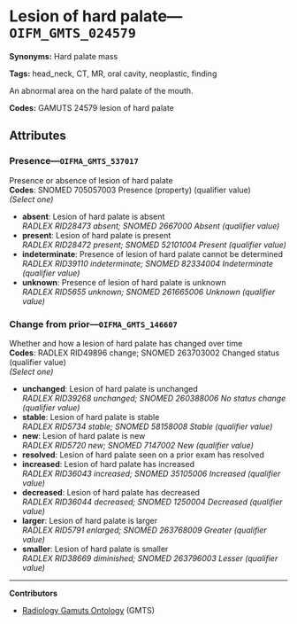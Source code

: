 # Lesion of hard palate—`OIFM_GMTS_024579`

**Synonyms:** Hard palate mass

**Tags:** head_neck, CT, MR, oral cavity, neoplastic, finding

An abnormal area on the hard palate of the mouth.

**Codes:** GAMUTS 24579 lesion of hard palate

## Attributes

### Presence—`OIFMA_GMTS_537017`

Presence or absence of lesion of hard palate  
**Codes**: SNOMED 705057003 Presence (property) (qualifier value)  
*(Select one)*

- **absent**: Lesion of hard palate is absent  
_RADLEX RID28473 absent; SNOMED 2667000 Absent (qualifier value)_
- **present**: Lesion of hard palate is present  
_RADLEX RID28472 present; SNOMED 52101004 Present (qualifier value)_
- **indeterminate**: Presence of lesion of hard palate cannot be determined  
_RADLEX RID39110 indeterminate; SNOMED 82334004 Indeterminate (qualifier value)_
- **unknown**: Presence of lesion of hard palate is unknown  
_RADLEX RID5655 unknown; SNOMED 261665006 Unknown (qualifier value)_

### Change from prior—`OIFMA_GMTS_146607`

Whether and how a lesion of hard palate has changed over time  
**Codes**: RADLEX RID49896 change; SNOMED 263703002 Changed status (qualifier value)  
*(Select one)*

- **unchanged**: Lesion of hard palate is unchanged  
_RADLEX RID39268 unchanged; SNOMED 260388006 No status change (qualifier value)_
- **stable**: Lesion of hard palate is stable  
_RADLEX RID5734 stable; SNOMED 58158008 Stable (qualifier value)_
- **new**: Lesion of hard palate is new  
_RADLEX RID5720 new; SNOMED 7147002 New (qualifier value)_
- **resolved**: Lesion of hard palate seen on a prior exam has resolved  
- **increased**: Lesion of hard palate has increased  
_RADLEX RID36043 increased; SNOMED 35105006 Increased (qualifier value)_
- **decreased**: Lesion of hard palate has decreased  
_RADLEX RID36044 decreased; SNOMED 1250004 Decreased (qualifier value)_
- **larger**: Lesion of hard palate is larger  
_RADLEX RID5791 enlarged; SNOMED 263768009 Greater (qualifier value)_
- **smaller**: Lesion of hard palate is smaller  
_RADLEX RID38669 diminished; SNOMED 263796003 Lesser (qualifier value)_

---

**Contributors**

- [Radiology Gamuts Ontology](https://gamuts.net/) (GMTS)